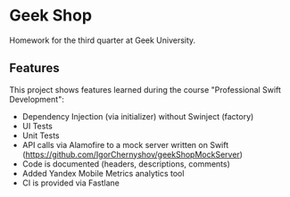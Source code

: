 Geek Shop
=====================
Homework for the third quarter at Geek University.

Features
---------------------
This project shows features learned during the course "Professional Swift Development":

+ Dependency Injection (via initializer) without Swinject (factory)
+ UI Tests
+ Unit Tests
+ API calls via Alamofire to a mock server written on Swift
(https://github.com/IgorChernyshov/geekShopMockServer)
+ Code is documented (headers, descriptions, comments)
+ Added Yandex Mobile Metrics analytics tool
+ CI is provided via Fastlane
